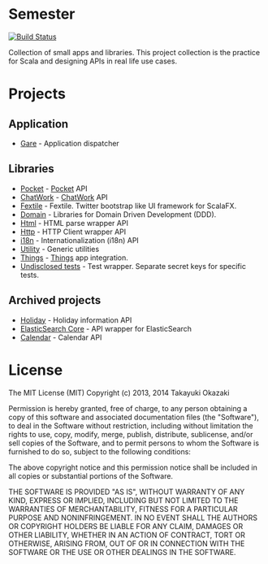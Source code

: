 # Semester

[![Build Status](https://travis-ci.org/watermint/Semester.png)](https://travis-ci.org/watermint/Semester)

Collection of small apps and libraries. This project collection is the practice for Scala and designing APIs in real life use cases. 

# Projects

## Application

* [Gare](etude/gare) - Application dispatcher

## Libraries

* [Pocket](etude/bookmark/pocket) - [Pocket](http://getpocket.com) API
* [ChatWork](etude/messaging/chatwork) - [ChatWork](http://chatwork.com) API
* [Fextile](etude/desktop/fextile) - Fextile. Twitter bootstrap like UI framework for ScalaFX.
* [Domain](etude/foundation/domain) - Libraries for Domain Driven Development (DDD).
* [Html](etude/foundation/html) - HTML parse wrapper API
* [Http](etude/foundation/http) - HTTP Client wrapper API
* [i18n](etude/foundation/i18n) - Internationalization (i18n) API
* [Utility](etude/foundation/utility) - Generic utilities
* [Things](etude/ticket/things) - [Things](https://culturedcode.com/things/) app integration.
* [Undisclosed tests](etude/test/undisclosed) - Test wrapper. Separate secret keys for specific tests.

## Archived projects

* [Holiday](etude/holiday) - Holiday information API
* [ElasticSearch Core](etude/elasticsearch/core) - API wrapper for ElasticSearch
* [Calendar](etude/foundation/calendar) - Calendar API

# License

The MIT License (MIT) Copyright (c) 2013, 2014 Takayuki Okazaki

Permission is hereby granted, free of charge, to any person obtaining a copy of this software and associated documentation files (the "Software"), to deal in the Software without restriction, including without limitation the rights to use, copy, modify, merge, publish, distribute, sublicense, and/or sell copies of the Software, and to permit persons to whom the Software is furnished to do so, subject to the following conditions:

The above copyright notice and this permission notice shall be included in all copies or substantial portions of the Software.

THE SOFTWARE IS PROVIDED "AS IS", WITHOUT WARRANTY OF ANY KIND, EXPRESS OR IMPLIED, INCLUDING BUT NOT LIMITED TO THE WARRANTIES OF MERCHANTABILITY, FITNESS FOR A PARTICULAR PURPOSE AND NONINFRINGEMENT. IN NO EVENT SHALL THE AUTHORS OR COPYRIGHT HOLDERS BE LIABLE FOR ANY CLAIM, DAMAGES OR OTHER LIABILITY, WHETHER IN AN ACTION OF CONTRACT, TORT OR OTHERWISE, ARISING FROM, OUT OF OR IN CONNECTION WITH THE SOFTWARE OR THE USE OR OTHER DEALINGS IN THE SOFTWARE.
